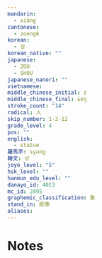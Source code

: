 ```yaml
---
mandarin:
  - xiàng
cantonese:
  - zoeng6
korean:
  - 상
korean_native: ""
japanese:
  - ZOU
  - SHOU
japanese_nanori: ""
vietnamese:
middle_chinese_initial: z
middle_chinese_final: ɨɐŋ
stroke_count: "14"
radical: 人
skip_number: 1-2-12
grade_level: 4
pos: ""
english:
  - statue
羅馬字: syang
韓文: 샹
joyo_level: "5"
hsk_level: ""
hanmun_edu_level: ""
danayo_id: 4023
mc_id: 2495
graphemic_classification: 象
stand_in: 彫像
aliases:
---
```


# Notes
